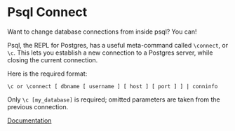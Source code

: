 # Psql Connect

Want to change database connections from inside psql? You can!

Psql, the REPL for Postgres, has a useful meta-command called `\connect`, or `\c`. This lets you establish a new connection to a Postgres server, while closing the current connection.

Here is the required format:

```
\c or \connect [ dbname [ username ] [ host ] [ port ] ] | conninfo
```

Only `\c [my_database]` is required; omitted parameters are taken from the previous connection.

[Documentation](http://www.postgresql.org/docs/current/static/app-psql.html)
